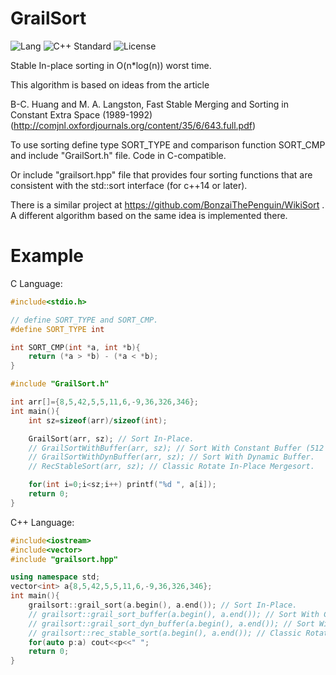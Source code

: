 GrailSort
=========

![Lang](https://img.shields.io/badge/language-c++-green.svg)
![C++ Standard](https://img.shields.io/badge/c++-14-yellow.svg)
![License](https://img.shields.io/badge/license-MIT-blue.svg)


Stable In-place sorting in O(n*log(n)) worst time.

This algorithm is based on ideas from the article

   B-C. Huang and M. A. Langston, Fast Stable Merging and Sorting in Constant Extra Space (1989-1992)
   (http://comjnl.oxfordjournals.org/content/35/6/643.full.pdf)

To use sorting define type SORT_TYPE and comparison function SORT_CMP and include "GrailSort.h" file.
Code in C-compatible.

Or include "grailsort.hpp" file that provides four sorting functions that are consistent with the std::sort interface (for c++14 or later).

There is a similar project at https://github.com/BonzaiThePenguin/WikiSort . A different algorithm based on the same idea is implemented there.

Example
=======

C Language:
```c
#include<stdio.h>

// define SORT_TYPE and SORT_CMP.
#define SORT_TYPE int

int SORT_CMP(int *a, int *b){
    return (*a > *b) - (*a < *b);
}

#include "GrailSort.h"

int arr[]={8,5,42,5,5,11,6,-9,36,326,346};
int main(){
    int sz=sizeof(arr)/sizeof(int);

    GrailSort(arr, sz); // Sort In-Place.
    // GrailSortWithBuffer(arr, sz); // Sort With Constant Buffer (512 items).
    // GrailSortWithDynBuffer(arr, sz); // Sort With Dynamic Buffer.
    // RecStableSort(arr, sz); // Classic Rotate In-Place Mergesort.

    for(int i=0;i<sz;i++) printf("%d ", a[i]);
    return 0;
}
```

C++ Language:
```cpp
#include<iostream>
#include<vector>
#include "grailsort.hpp"

using namespace std;
vector<int> a{8,5,42,5,5,11,6,-9,36,326,346};
int main(){
    grailsort::grail_sort(a.begin(), a.end()); // Sort In-Place.
    // grailsort::grail_sort_buffer(a.begin(), a.end()); // Sort With Constant Buffer (512 items).
    // grailsort::grail_sort_dyn_buffer(a.begin(), a.end()); // Sort With Dynamic Buffer.
    // grailsort::rec_stable_sort(a.begin(), a.end()); // Classic Rotate In-Place Mergesort.
    for(auto p:a) cout<<p<<" ";
    return 0;
}
```

